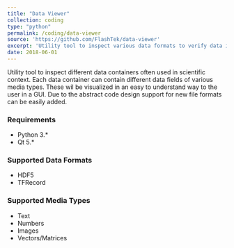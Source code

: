 ```yaml
---
title: "Data Viewer"
collection: coding
type: "python"
permalink: /coding/data-viewer
source: 'https://github.com/FlashTek/data-viewer'
excerpt: 'Utility tool to inspect various data formats to verify data integrity in machine learning.'
date: 2018-06-01
---
```

Utility tool to inspect different data containers often used in scientific context. Each data container can contain different data fields of various media types. These wil be visualized in an easy to understand way to the user in a GUI.
Due to the abstract code design support for new file formats can be easily added.

### Requirements

- Python 3.*
- Qt 5.*

### Supported Data Formats

- HDF5
- TFRecord

### Supported Media Types

- Text
- Numbers
- Images
- Vectors/Matrices